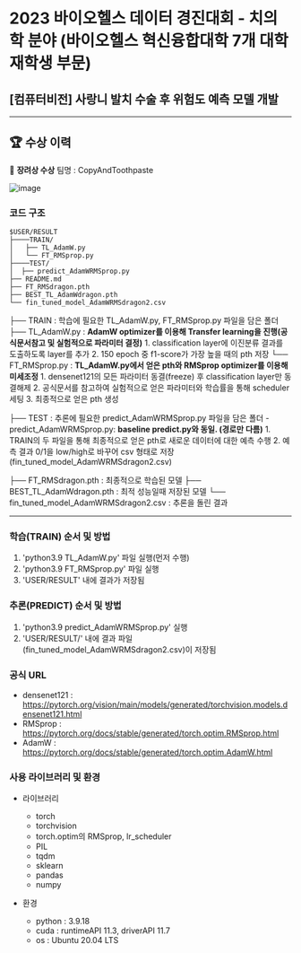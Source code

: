 # 2023 바이오헬스 데이터 경진대회 - 치의학 분야 (바이오헬스 혁신융합대학 7개 대학 재학생 부문)
## [컴퓨터비전] 사랑니 발치 수술 후 위험도 예측 모델 개발

---

## 🏆 수상 이력
🥉 **장려상 수상**
팀명 : CopyAndToothpaste 

![image](https://github.com/user-attachments/assets/405e3e2c-41a3-459f-9d90-b17fa97aea43)



### 코드 구조

```
$USER/RESULT
├────TRAIN/
│   ├── TL_AdamW.py
│   └── FT_RMSprop.py 
├────TEST/
│  ├── predict_AdamWRMSprop.py
├── README.md
├── FT_RMSdragon.pth
├── BEST_TL_AdamWdragon.pth
└── fin_tuned_model_AdamWRMSdragon2.csv

```

├── TRAIN : 학습에 필요한 TL_AdamW.py, FT_RMSprop.py 파일을 담은 폴더
    ├── TL_AdamW.py :
				**AdamW optimizer를 이용해 Transfer learning을 진행(공식문서참고 및 실험적으로 파라미터 결정)**
				1. classification layer에 이진분류 결과를 도출하도록 layer를 추가
				2. 150 epoch 중 f1-score가 가장 높을 때의 pth 저장
    └── FT_RMSprop.py :
				**TL_AdamW.py에서 얻은 pth와 RMSprop optimizer를 이용해 미세조정**
				1. densenet121의 모든 파라미터 동결(freeze) 후 classification layer만 동결해제
				2. 공식문서를 참고하여 실험적으로 얻은 파라미터와 학습률을 통해 scheduler 세팅
				3. 최종적으로 얻은 pth 생성

├── TEST : 추론에 필요한 predict_AdamWRMSprop.py 파일을 담은 폴더
    - predict_AdamWRMSprop.py:
			**baseline predict.py와 동일. (경로만 다름)**
			1. TRAIN의 두 파일을 통해 최종적으로 얻은 pth로 새로운 데이터에 대한 예측 수행
			2. 예측 결과 0/1을 low/high로 바꾸어 csv 형태로 저장(fin_tuned_model_AdamWRMSdragon2.csv)

├── FT_RMSdragon.pth : 최종적으로 학습된 모델
├── BEST_TL_AdamWdragon.pth : 최적 성능일때 저장된 모델
└── fin_tuned_model_AdamWRMSdragon2.csv : 추론을 돌린 결과

---

### 학습(TRAIN) 순서 및 방법 
1. 'python3.9 TL_AdamW.py' 파일 실행(먼저 수행)
2. 'python3.9 FT_RMSprop.py' 파일 실행
3. 'USER/RESULT' 내에 결과가 저장됨


### 추론(PREDICT) 순서 및 방법
1. 'python3.9 predict_AdamWRMSprop.py' 실행
2. 'USER/RESULT/' 내에 결과 파일(fin_tuned_model_AdamWRMSdragon2.csv)이 저장됨

### 공식 URL
* densenet121 : https://pytorch.org/vision/main/models/generated/torchvision.models.densenet121.html
* RMSprop : https://pytorch.org/docs/stable/generated/torch.optim.RMSprop.html
* AdamW : https://pytorch.org/docs/stable/generated/torch.optim.AdamW.html

### 사용 라이브러리 및 환경
* 라이브러리
	- torch
	- torchvision
	- torch.optim의 RMSprop, lr_scheduler
	- PIL
	- tqdm
	- sklearn
	- pandas
	- numpy

* 환경
	- python : 3.9.18
	- cuda : runtimeAPI 11.3, driverAPI 11.7
	- os : Ubuntu 20.04 LTS
